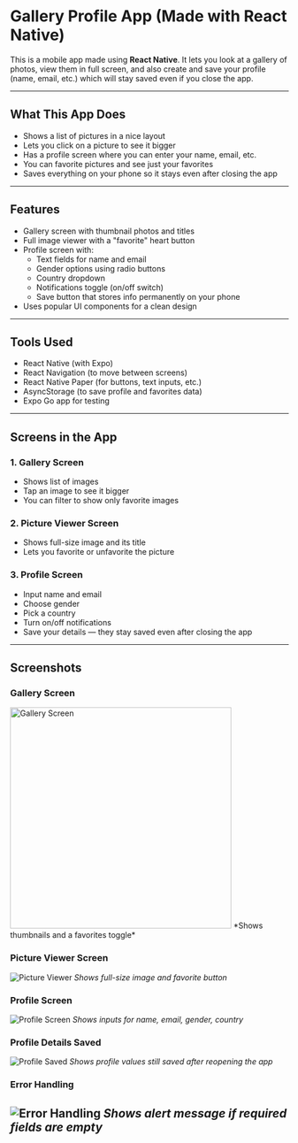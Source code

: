 # Gallery Profile App (Made with React Native)

This is a mobile app made using **React Native**. It lets you look at a gallery of photos, view them in full screen, and also create and save your profile (name, email, etc.) which will stay saved even if you close the app.

---

## What This App Does

- Shows a list of pictures in a nice layout
- Lets you click on a picture to see it bigger
- Has a profile screen where you can enter your name, email, etc.
- You can favorite pictures and see just your favorites
- Saves everything on your phone so it stays even after closing the app

---

## Features

- Gallery screen with thumbnail photos and titles
- Full image viewer with a "favorite" heart button
- Profile screen with:
  - Text fields for name and email
  - Gender options using radio buttons
  - Country dropdown
  - Notifications toggle (on/off switch)
  - Save button that stores info permanently on your phone
- Uses popular UI components for a clean design

---

## Tools Used

- React Native (with Expo)
- React Navigation (to move between screens)
- React Native Paper (for buttons, text inputs, etc.)
- AsyncStorage (to save profile and favorites data)
- Expo Go app for testing

---

## Screens in the App

### 1. Gallery Screen
- Shows list of images
- Tap an image to see it bigger
- You can filter to show only favorite images

### 2. Picture Viewer Screen
- Shows full-size image and its title
- Lets you favorite or unfavorite the picture

### 3. Profile Screen
- Input name and email
- Choose gender
- Pick a country
- Turn on/off notifications
- Save your details — they stay saved even after closing the app

---

## Screenshots

### Gallery Screen

<img src="Screenshots/Galleryscreen.png" alt="Gallery Screen" width="400"/>
*Shows thumbnails and a favorites toggle*

### Picture Viewer Screen
![Picture Viewer](Screenshots/Picturescreen.png)
*Shows full-size image and favorite button*

### Profile Screen
![Profile Screen](Screenshots/ProfileScreen.png)
*Shows inputs for name, email, gender, country*


### Profile Details Saved
![Profile Saved](Screenshots/ProfileScreenDetails.png)
*Shows profile values still saved after reopening the app*

### Error Handling
![Error Handling](Screenshots/Errorhandling.png)
*Shows alert message if required fields are empty*
---
